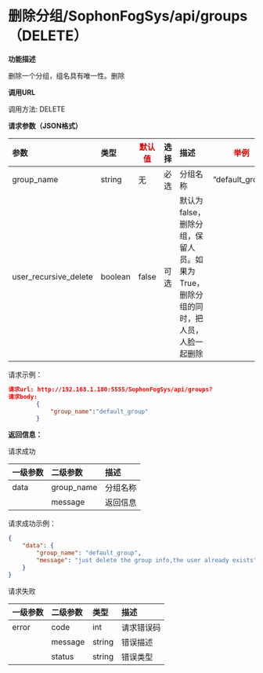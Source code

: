 # 删除分组/SophonFogSys/api/groups（DELETE）

**功能描述**

删除一个分组，组名具有唯一性。删除

**调用URL**

调用方法: DELETE

**请求参数（JSON格式）**

| 参数                  | 类型    | <font color="#dd0000">默认值</font> | 选择 | 描述                                                         | <font color="#dd0000">举例</font> |
| :-------------------- | :------ | ----------------------------------- | :--- | :----------------------------------------------------------- | --------------------------------- |
| group_name            | string  | 无                                  | 必选 | 分组名称                                                     | ”default_group“                   |
| user_recursive_delete | boolean | false                               | 可选 | 默认为false，删除分组，保留人员。如果为True，删除分组的同时，把人员，人脸一起删除 |                                   |

请求示例：

```json
请求url: http://192.168.1.180:5555/SophonFogSys/api/groups?
请求body:
        {
            "group_name":"default_group"
        }
```

**返回信息：**

请求成功

| 一级参数 | 二级参数   | 描述     |
| :------- | :--------- | :------- |
| data     | group_name | 分组名称 |
|          | message    | 返回信息 |

请求成功示例：

```json
{
    "data": {
        "group_name": "default_group",
        "message": "just delete the group info,the user already exists"
    }
}
```

请求失败

| 一级参数 | 二级参数 | 类型   | 描述       |
| :------- | :------- | :----- | :--------- |
| error    | code     | int    | 请求错误码 |
|          | message  | string | 错误描述   |
|          | status   | string | 错误类型   |

